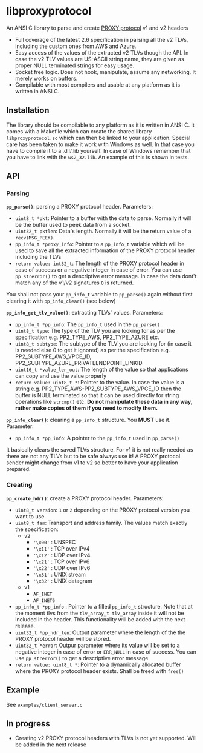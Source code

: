 # libproxyprotocol
An ANSI C library to parse and create [PROXY protocol](https://www.haproxy.org/download/2.6/doc/proxy-protocol.txt) v1 and v2 headers
* Full coverage of the latest 2.6 specification in parsing all the v2 TLVs, including the custom ones from AWS and Azure.
* Easy access of the values of the extracted v2 TLVs though the API. In case the v2 TLV values are US-ASCII string name, they are given as proper NULL terminated strings for easy usage.
* Socket free logic. Does not hook, manipulate, assume any networking. It merely works on buffers.
* Compilable with most compilers and usable at any platform as it is written in ANSI C.

## Installation
The library should be compilable to any platform as it is written in ANSI C. It comes with a Makefile which can create the shared library `libproxyprotocol.so` which can then be linked to your application. Special care has been taken to make it work with Windows as well. In that case you have to compile it to a .dll/.lib yourself. In case of Windows remember that you have to link with the `ws2_32.lib`. An example of this is shown in tests.

## API
### Parsing
**`pp_parse()`**: parsing a PROXY protocol header. Parameters:
* `uint8_t *pkt`: Pointer to a buffer with the data to parse. Normally it will be the buffer used to peek data from a socket.
* `uint32_t pktlen`: Data's length. Normally it will be the return value of a `recv(MSG_PEEK)`.
* `pp_info_t *proxy_info`: Pointer to a `pp_info_t` variable which will be used to save all the extracted information of the PROXY protocol header including the TLVs
* `return value: int32_t`: The length of the PROXY protocol header in case of success or a negative integer in case of error. You can use `pp_strerror()` to get a descriptive error message. In case the data dont't match any of the v1/v2 signatures `0` is returned.

You shall not pass your `pp_info_t` variable to `pp_parse()` again without first clearing it with `pp_info_clear()` (see below)

**`pp_info_get_tlv_value()`**: extracting TLVs' values. Parameters:
* `pp_info_t *pp_info`: The `pp_info_t` used in the `pp_parse()`
* `uint8_t type`: The type of the TLV you are looking for as per the specification e.g. PP2_TYPE_AWS, PP2_TYPE_AZURE etc.
* `uint8_t subtype`: The subtype of the TLV you are looking for (in case it is needed else 0 to get it ignored) as per the specification e.g. PP2_SUBTYPE_AWS_VPCE_ID, PP2_SUBTYPE_AZURE_PRIVATEENDPOINT_LINKID
* `uint16_t *value_len_out`: The length of the value so that applications can copy and use the value properly
* `return value: uint8_t *`: Pointer to the value. In case the value is a string e.g. PP2_TYPE_AWS-PP2_SUBTYPE_AWS_VPCE_ID then the buffer is NULL terminated so that it can be used directly for string operations like `strcmp()` etc. **Do not manipulate these data in any way, rather make copies of them if you need to modify them.**

**`pp_info_clear()`**: clearing a `pp_info_t` structure. You **MUST** use it. Parameter:
* `pp_info_t *pp_info`: A pointer to the `pp_info_t` used in `pp_parse()`

It basically clears the saved TLVs structure. For v1 it is not really needed as there are not any TLVs but to be safe always use it! A PROXY protocol sender might change from v1 to v2 so better to have your application prepared.

### Creating
**`pp_create_hdr()`**: create a PROXY protocol header. Parameters:
* `uint8_t version`: `1` or `2` depending on the PROXY protocol version you want to use.
* `uint8_t fam`: Transport and address family. The values match exactly the specification:
  * v2 
    * `'\x00'` : UNSPEC
    * `'\x11'` : TCP over IPv4
    * `'\x12'` : UDP over IPv4
    * `'\x21'` : TCP over IPv6
    * `'\x22'` : UDP over IPv6
    * `'\x31'` : UNIX stream
    * `'\x32'` : UNIX datagram
  * v1
    * `AF_INET`
    * `AF_INET6`
* `pp_info_t *pp_info` : Pointer to a filled `pp_info_t` structure. Note that at the moment tlvs from the `tlv_array_t tlv_array` inside it will not be included in the header. This functionality will be added with the next release.
* `uint32_t *pp_hdr_len`: Output parameter where the length of the the PROXY protocol header will be stored.
* `uint32_t *error`: Outpur parameter where its value will be set to a negative integer in case of error or `ERR_NULL` in case of success. You can use `pp_strerror()` to get a descriptive error message
* `return value: uint8_t *`: Pointer to a dynamically allocated buffer where the PROXY protocol header exists. Shall be freed with `free()`

## Example
See `examples/client_server.c`

## In progress
* Creating v2 PROXY protocol headers with TLVs is not yet supported. Will be added in the next release
